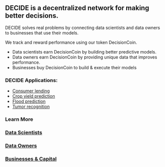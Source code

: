 ## DECIDE is a decentralized network for making better decisions. 

DECIDE solves real problems by connecting data scientists and data owners to businesses that use their models. 

We track and reward performance using our token DecisionCoin. 
* Data scientists earn DecisionCoin by building better predictive models. 
* Data owners earn DecisionCoin by providing unique data that improves performance. 
* Businesses buy DecisionCoin to build & execute their models

### DECIDE Applications: 
- [Consumer lending](/decisions/lending/)
- [Crop yield prediction](/decisions/crop-yield/)
- [Flood prediction](/decisions/flooding/)
- [Tumor recognition](/decisions/tumor-recognition/) 

### Learn More
### [Data Scientists](/data-scientists/)
### [Data Owners](/data-providers/)
### [Businesses & Capital](/sponsors/)


